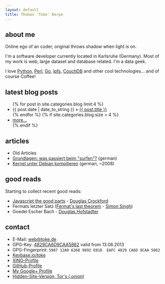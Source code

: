 ```yaml
---
layout: default
title: Thomas 'Toke' Kerpe
---
```


## about me

Online ego of an coder, original throws shadow when light is on.  

I'm a software developer currently located in Karlsruhe (Germany).
Most of my work is web, large dataset and database related.
I'm a data geek.

I love [Python](http://www.python.org), [Perl](/perl/), [Go](http://golang.org),
[ipfs](https://ipfs.io/), [CouchDB](http://couchdb.apache.org)
and other cool technologies… and of course Coffee!

## latest blog posts

  <ul class="posts">
    {% for post in site.categories.blog limit:4 %}
      <li><time datetime="{{ post.date | date: "%Y-%m-%d" }}">{{ post.date | date_to_string }}</time> &raquo; <a href="{{ post.url }}">{{ post.title }}</a></li>
    {% endfor %}
    {% if site.categories.blog.size > 4 %}
      <li><a href="/blog/">more…</a></li>
    {% endif %}
  </ul>

## articles

 * Old Articles
  * [Grundlagen: was passiert beim "surfen"?](/artikel/grundlagen/was-passiert-beim-surfen/) (german)
  * [Kernel unter Debian kompilieren](/artikel/linux/debian-kernel-bauen/) (german, ~2008)

## good reads

Starting to collect recent good reads:

 * [Javascript the good parts](http://javascript.crockford.com/) - [Douglas Crockford](http://crockford.com/)
 * Fermats letzter Satz ([Fermat's last theorem](http://www.simonsingh.net/books/fermats-last-theorem/the-book/) - [Simon Singh](http://www.simonsingh.net/))
 * Goedel Escher Bach - [Douglas Hofstadter](http://www.cogs.indiana.edu/people/homepages/hofstadter.html)

## contact

 * E-Mail: [web@toke.de](mailto:web@toke.de)
 * GPG-Key: [4829CA6D9CAA5862](9CAA5862.asc) valid from 13.08.2013
 * GPG-Fingerprint: `5907 12A0 6268 9892 E018  EAFC 4829 CA6D 9CAA 5862`
 * [Keybase.io/toke](https://keybase.io/toke)
 * [XING-Profile](https://www.xing.com/profile/Thomas_Kerpe)
 * [GitHub-Profile](https://github.com/toke/)
 * [My Google+ Profile](/+)
 * [Hidden-Site-Version, Tor's (.onion)](https://ptusz6326ongoogf.onion/)
